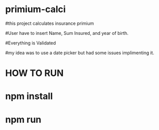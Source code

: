 # primium-calci

#this project calculates insurance primium

#User have to insert Name, Sum Insured, and year of birth.

#Everything is Validated 

#my idea was to use a date picker but had some issues implimenting it.

# HOW TO RUN

# npm install

# npm run
